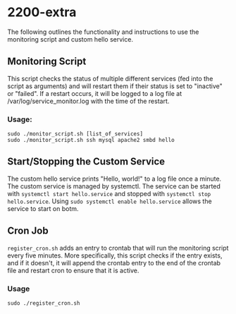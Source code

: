 # 2200-extra
The following outlines the functionality and instructions to use the monitoring script and custom hello service.

## Monitoring Script
This script checks the status of multiple different services (fed into the script as arguments) and will restart them if their status is set to "inactive" or "failed". If a restart occurs, it will be logged to a log file at /var/log/service_monitor.log with the time of the restart.
### Usage:
```
sudo ./monitor_script.sh [list_of_services]
sudo ./monitor_script.sh ssh mysql apache2 smbd hello
```

## Start/Stopping the Custom Service
The custom hello service prints "Hello, world!" to a log file once a minute.
The custom service is managed by systemctl.  The service can be started with `systemctl start hello.service` and stopped with `systemctl stop hello.service`.
Using `sudo systemctl enable hello.service` allows the service to start on botm.  

## Cron Job
`register_cron.sh` adds an entry to crontab that will run the monitoring script every five minutes.  More specifically, this script checks if the entry exists, and if it doesn't, it will append the crontab entry to the end of the crontab file and restart cron to ensure that it is active.  
### Usage
```
sudo ./register_cron.sh
```
